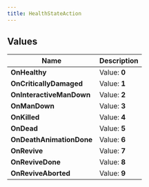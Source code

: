 ```yaml
---
title: HealthStateAction
---
```


## Values

| Name | Description |
| ---- | ----------- |
| **OnHealthy** | Value: **0** |
| **OnCriticallyDamaged** | Value: **1** |
| **OnInteractiveManDown** | Value: **2** |
| **OnManDown** | Value: **3** |
| **OnKilled** | Value: **4** |
| **OnDead** | Value: **5** |
| **OnDeathAnimationDone** | Value: **6** |
| **OnRevive** | Value: **7** |
| **OnReviveDone** | Value: **8** |
| **OnReviveAborted** | Value: **9** |

